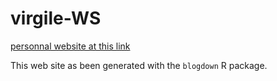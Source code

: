# virgile-WS

[personnal website at this link](https://monk-toad-52038.netlify.com/)

This web site as been generated with the `blogdown` R package.